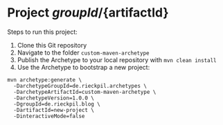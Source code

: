 # Project ${groupId}/${artifactId}

Steps to run this project:

1. Clone this Git repository
2. Navigate to the folder `custom-maven-archetype`
3. Publish the Archetype to your local repository with `mvn clean install`
4. Use the Archetype to bootstrap a new project:
```
mvn archetype:generate \ 
  -DarchetypeGroupId=de.rieckpil.archetypes \ 
  -DarchetypeArtifactId=custom-maven-archetype \ 
  -DarchetypeVersion=1.0.0 \ 
  -DgroupId=de.rieckpil.blog \
  -DartifactId=new-project \ 
  -DinteractiveMode=false
```
